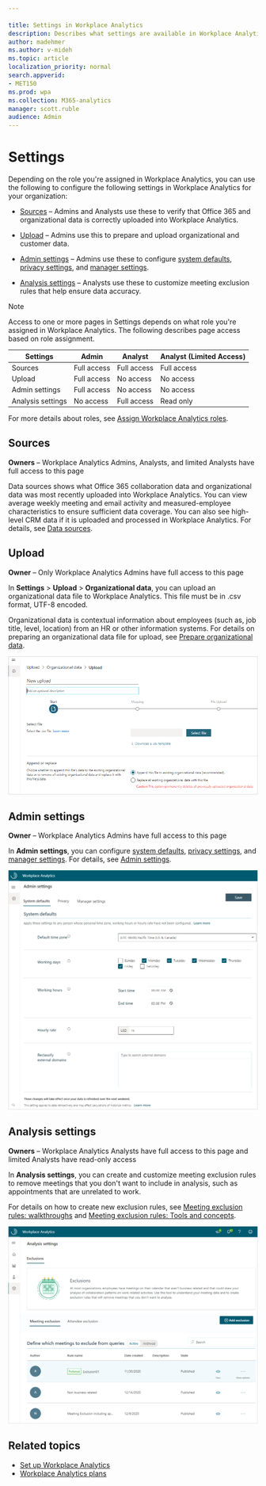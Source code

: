 ```yaml
---

title: Settings in Workplace Analytics
description: Describes what settings are available in Workplace Analytics to confirm data sources, upload HR data, set system defaults and privacy rules, and other data analysis settings
author: madehmer
ms.author: v-mideh
ms.topic: article
localization_priority: normal 
search.appverid:
- MET150
ms.prod: wpa
ms.collection: M365-analytics
manager: scott.ruble
audience: Admin
---
```


# Settings

Depending on the role you're assigned in Workplace Analytics, you can use the following to configure the following settings in Workplace Analytics for your organization:

* [Sources](#sources) – Admins and Analysts use these to verify that Office 365 and organizational data is correctly uploaded into Workplace Analytics.

* [Upload](#upload) – Admins use this to prepare and upload organizational and customer data.

* [Admin settings](#admin-settings) – Admins use these to configure [system defaults](system-defaults.md), [privacy settings](privacy-settings.md), and [manager settings](manager-settings.md).

* [Analysis settings](#analysis-settings) – Analysts use these to customize meeting exclusion rules that help ensure data accuracy.

>[!Note]
> Access to one or more pages in Settings depends on what role you're assigned in Workplace Analytics. The following describes page access based on role assignment.

| Settings | Admin | Analyst | Analyst (Limited Access) |  
|---|---|---|---|
| Sources | Full access| Full access | Full access |
| Upload  | Full access | No access | No access |
| Admin settings | Full access | No access| No access |
| Analysis settings | No access | Full access | Read only |

For more details about roles, see [Assign Workplace Analytics roles](../Setup/Assign-roles-to-wpa-admins.md).

## Sources

**Owners** – Workplace Analytics Admins, Analysts, and limited Analysts have full access to this page

Data sources shows what Office 365 collaboration data and organizational data was most recently uploaded into Workplace Analytics. You can view average weekly meeting and email activity and measured-employee characteristics to ensure sufficient data coverage. You can also see high-level CRM data if it is uploaded and processed in Workplace Analytics. For details, see [Data sources](data-sourcesv2.md).

## Upload

**Owner** – Only Workplace Analytics Admins have full access to this page

In **Settings** > **Upload** > **Organizational data**, you can upload an organizational data file to Workplace Analytics. This file must be in .csv format, UTF-8 encoded.

Organizational data is contextual information about employees (such as, job title, level, location) from an HR or other information systems. For details on preparing an organizational data file for upload, see [Prepare organizational data](../setup/prepare-organizational-data.md).

![Upload Organizational data](../images/wpa/use/upload-org-data.png)

## Admin settings

**Owner** – Workplace Analytics Admins have full access to this page

In **Admin settings**, you can configure [system defaults](system-defaults.md), [privacy settings](privacy-settings.md), and [manager settings](manager-settings.md). For details, see [Admin settings](admin-settings.md).

![Admin settings](../images/wpa/use/system-defaults.png)

## Analysis settings

**Owners** – Workplace Analytics Analysts have full access to this page and limited Analysts have read-only access

In **Analysis settings**, you can create and customize meeting exclusion rules to remove meetings that you don't want to include in analysis, such as appointments that are unrelated to work.

For details on how to create new exclusion rules, see [Meeting exclusion rules: walkthroughs](../tutorials/meeting-exclusion-rules.md) and [Meeting exclusion rules: Tools and concepts](../tutorials/meeting-exclusion-concept.md).

![Analysis settings](../images/wpa/use/analysis-settings.png)

## Related topics

* [Set up Workplace Analytics](../setup/set-up-workplace-analytics.md)
* [Workplace Analytics plans](../tutorials/solutionsv2-intro.md)

